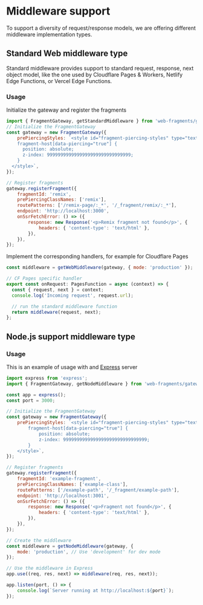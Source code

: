 # Middleware support

To support a diversity of request/response models, we are offering different middleware implementation types.

## Standard Web middleware type

Standard middleware provides support to standard request, response, next object model, like the one used by Cloudflare Pages & Workers, Netlify Edge Functions, or Vercel Edge Functions.

### Usage

Initialize the gateway and register the fragments

```javascript
import { FragmentGateway, getStandardMiddleware } from 'web-fragments/gateway';
// Initialize the FragmentGateway
const gateway = new FragmentGateway({
	prePiercingStyles: `<style id="fragment-piercing-styles" type="text/css">
    fragment-host[data-piercing="true"] {
      position: absolute;
      z-index: 9999999999999999999999999999999;
    }
  </style>`,
});

// Register fragments
gateway.registerFragment({
	fragmentId: 'remix',
	prePiercingClassNames: ['remix'],
	routePatterns: ['/remix-page/:_*', '/_fragment/remix/:_*'],
	endpoint: 'http://localhost:3000',
	onSsrFetchError: () => ({
		response: new Response('<p>Remix fragment not found</p>', {
			headers: { 'content-type': 'text/html' },
		}),
	}),
});
```

Implement the corresponding handlers, for example for Cloudflare Pages

```javascript
const middleware = getWebMiddleware(gateway, { mode: 'production' });

// CF Pages specific handler
export const onRequest: PagesFunction = async (context) => {
  const { request, next } = context;
  console.log('Incoming request', request.url);

  // run the standard middleware function
  return middleware(request, next);
};
```

## Node.js support middleware type

### Usage

This is an example of usage with and [Express](http://expressjs.com) server

```javascript
import express from 'express';
import { FragmentGateway, getNodeMiddleware } from 'web-fragments/gateway';

const app = express();
const port = 3000;

// Initialize the FragmentGateway
const gateway = new FragmentGateway({
	prePiercingStyles: `<style id="fragment-piercing-styles" type="text/css">
        fragment-host[data-piercing="true"] {
            position: absolute;
            z-index: 9999999999999999999999999999999;
        }
    </style>`,
});

// Register fragments
gateway.registerFragment({
	fragmentId: 'example-fragment',
	prePiercingClassNames: ['example-class'],
	routePatterns: ['/example-path', '/_fragment/example-path'],
	endpoint: 'http://localhost:3001',
	onSsrFetchError: () => ({
		response: new Response('<p>Fragment not found</p>', {
			headers: { 'content-type': 'text/html' },
		}),
	}),
});

// Create the middleware
const middleware = getNodeMiddleware(gateway, {
	mode: 'production', // Use 'development' for dev mode
});

// Use the middleware in Express
app.use((req, res, next) => middleware(req, res, next));

app.listen(port, () => {
	console.log(`Server running at http://localhost:${port}`);
});
```
